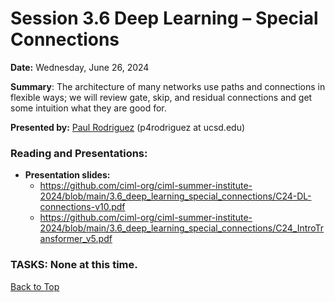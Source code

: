 # Session 3.6 Deep Learning – Special Connections

**Date:** Wednesday, June 26, 2024

**Summary**: The architecture of many networks use paths and connections in flexible ways; we will review gate, skip, and residual connections and get some intuition what they are good for.

**Presented by:** [Paul Rodriguez](https://profiles.ucsd.edu/paul.rodriguez) (p4rodriguez at ucsd.edu) 

### Reading and Presentations:
* **Presentation slides:**
  * https://github.com/ciml-org/ciml-summer-institute-2024/blob/main/3.6_deep_learning_special_connections/C24-DL-connections-v10.pdf
  * https://github.com/ciml-org/ciml-summer-institute-2024/blob/main/3.6_deep_learning_special_connections/C24_IntroTransformer_v5.pdf
  
### TASKS: None at this time.

[Back to Top](#top)
